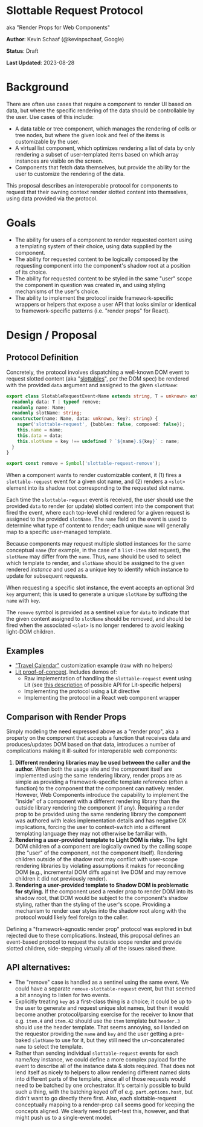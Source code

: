 # Slottable Request Protocol
aka "Render Props for Web Components"

**Author**: Kevin Schaaf (@kevinpschaaf, Google)

**Status**: Draft

**Last Updated**: 2023-08-28


# Background

There are often use cases that require a component to render UI based on data, but where the specific rendering of the data should be controllable by the user. Use cases of this include:

*   A data table or tree component, which manages the rendering of cells or tree nodes, but where the given look and feel of the items is customizable by the user.
*   A virtual list component, which optimizes rendering a list of data by only rendering a subset of user-templated items based on which array instances are visible on the screen.
*   Components that fetch data themselves, but provide the ability for the user to customize the rendering of the data.

This proposal describes an interoperable protocol for components to request that their owning context render slotted content into themselves, using data provided via the protocol.

# Goals

*   The ability for users of a component to render requested content using a templating system of their choice, using data supplied by the component.
*   The ability for requested content to be logically composed by the requesting component into the component's shadow root at a position of its choice.
*   The ability for requested content to be styled in the same "user" scope the component in question was created in, and using styling mechanisms of the user's choice.
*   The ability to implement the protocol inside framework-specific wrappers or helpers that expose a user API that looks similar or identical to framework-specific patterns (i.e. "render props" for React).


# Design / Proposal


## Protocol Definition

Concretely, the protocol involves dispatching a well-known DOM event to request slotted content (aka "[slottables](https://dom.spec.whatwg.org/#light-tree-slotables)", per the DOM spec) be rendered with the provided `data` argument and assigned to the given `slotName`:

```ts
export class SlotableRequestEvent<Name extends string, T = unknown> extends Event {
  readonly data: T | typeof remove;
  readonly name: Name;
  readonly slotName: string;
  constructor(name: Name, data: unknown, key?: string) {
    super('slottable-request', {bubbles: false, composed: false});
    this.name = name;
    this.data = data;
    this.slotName = key !== undefined ? `${name}.${key}` : name;
  }
}

export const remove = Symbol('slottable-request-remove');
```

When a component wants to render customizable content, it (1) fires a `slottable-request` event for a given slot name, and (2) renders a `<slot>` element into its shadow root corresponding to the requested slot name.

Each time the `slottable-request` event is received, the user should use the provided `data` to render (or update) slotted content into the component that fired the event, where each top-level child rendered for a given request is assigned to the provided `slotName`. The `name` field on the event is used to determine what type of content to render; each unique `name` will generally map to a specific user-managed template. 

Because components may request multiple slotted instances for the same conceptual `name` (for example, in the case of a `list-item` slot request), the `slotName` may differ from the `name`. Thus, `name` should be used to select which template to render, and `slotName` should be assigned to the given rendered _instance_ and used as a unique key to identify which instance to update for subsequent requests.

When requesting a specific slot instance, the event accepts an optional 3rd `key` argument; this is used to generate a unique `slotName` by suffixing the `name` with `key`.

The `remove` symbol is provided as a sentinel value for `data` to indicate that the given content assigned to `slotName` should be removed, and should be fired when the associated `<slot>` is no longer rendered to avoid leaking light-DOM children.


## Examples

*   ["Travel Calendar"](https://lit.dev/playground/#gist=205ee0ccc0ea4d0420608808942d2655) customization example (raw with no helpers)
*   [Lit proof-of-concept](https://lit.dev/playground/#gist=2974fec927ef67b30d82a6ff7d05740a). Includes demos of:
    *   Raw implementation of handling the `slottable-request` event using Lit (see [this description](https://gist.github.com/kevinpschaaf/0fe117368411f340aa3019dceeaa465e) of possible API for Lit-specific helpers)
    *   Implementing the protocol using a Lit directive
    *   Implementing the protocol in a React web component wrapper


## Comparison with Render Props

Simply modeling the need expressed above as a "render prop", aka a property on the component that accepts a function that receives data and produces/updates DOM based on that data, introduces a number of complications making it ill-suited for interoperable web components:

1. **Different rendering libraries may be used between the caller and the author.** When both the usage site and the component itself are implemented using the same rendering library, render props are as simple as providing a framework-specific template reference (often a function) to the component that the component can natively render. However, Web Components introduce the capability to implement the "inside" of a component with a different rendering library than the outside library rendering the component (if any). Requiring a render prop to be provided using the same rendering library the component was authored with leaks implementation details and has negative DX implications, forcing the user to context-switch into a different templating language they may not otherwise be familiar with.
2. **Rendering a user-provided template to Light DOM is risky.** The light DOM children of a component are logically owned by the calling scope (the "user" of the component, not the component itself). Rendering children outside of the shadow root may conflict with user-scope rendering libraries by violating assumptions it makes for reconciling DOM (e.g., incremental DOM diffs against live DOM and may remove children it did not previously render).
3. **Rendering a user-provided template to Shadow DOM is problematic for styling.** If the component used a render prop to render DOM into its shadow root, that DOM would be subject to the component's shadow styling, rather than the styling of the user's scope. Providing a mechanism to render user styles into the shadow root along with the protocol would likely feel foreign to the caller.

Defining a "framework-agnostic render prop" protocol was explored in  but rejected due to these complications. Instead, this proposal defines an event-based protocol to request the outside scope render and provide slotted children, side-stepping virtually all of the issues raised there.

## API alternatives:

*   The "remove" case is handled as a sentinel using the same event. We could have a separate `remove-slottable-request` event, but that seemed a bit annoying to listen for two events.
*   Explicitly treating `key` as a first-class thing is a choice; it could be up to the user to generate and request unique slot names, but then it would become another protocol/parsing exercise for the receiver to know that e.g. `item.4` and `item.42` should use the `item` template but `header.3` should use the header template. That seems annoying, so I landed on the requestor providing the `name` and `key` and the user getting a pre-baked `slotName` to use for it, but they still need the un-concatenated `name` to select the template.
*   Rather than sending individual `slottable-request` events for each name/key instance, we could define a more complex payload for the event to describe all of the instance data & slots required. That does not lend itself as nicely to helpers to allow rendering different named slots into different parts of the template, since all of those requests would need to be batched by one orchestrator. It's certainly possible to build such a thing, with the batching keyed off of e.g. `part.options.host`, but didn't want to go directly there first. Also, each slottable-request conceptually mapping to a render-prop call seems good for keeping the concepts aligned. We clearly need to perf-test this, however, and that might push us to a single-event model.
